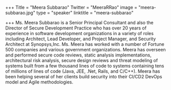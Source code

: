 +++
Title = "Meera Subbarao"
Twitter = "MeeraRRao"
image = "meera-subbarao.jpg"
type = "speaker"
linktitle = "meera-subbarao"

+++
Ms. Meera Subbarao is a Senior Principal Consultant and also the Director of Secure Development Practice who has over 20 years of experience in software development organizations in a variety of roles including Architect, Lead Developer, and Project Manager, and Security Architect at Synopsys,Inc. Ms. Meera has worked with a number of Fortune 500 companies and various government organizations. Meera has overseen and performed secure code reviews, static analysis implementations, architectural risk analysis, secure design reviews and threat modeling of systems built from a few thousand lines of code to systems containing tens of millions of lines of code (Java, JEE, .Net, Rails, and C/C++). Meera has been helping several of her clients build security into their CI/CD2 DevOps model and Agile methodologies.

